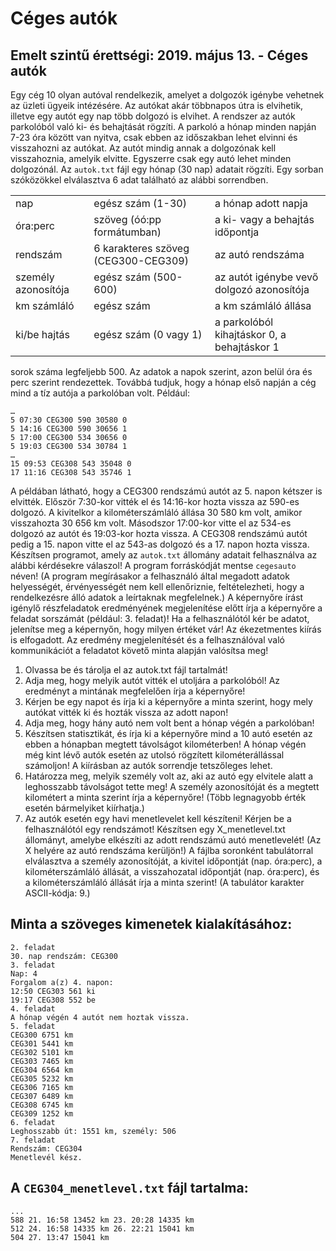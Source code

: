 # Céges autók
## Emelt szintű érettségi: 2019. május 13. - Céges autók
Egy cég 10 olyan autóval rendelkezik, amelyet a dolgozók igénybe vehetnek az üzleti ügyeik intézésére. Az autókat akár többnapos útra is elvihetik, illetve egy autót egy nap több dolgozó is elvihet. A rendszer az autók parkolóból való ki- és behajtását rögzíti. A parkoló a hónap minden napján 7-23 óra között van nyitva, csak ebben az időszakban lehet elvinni és visszahozni az autókat. Az autót mindig annak a dolgozónak kell visszahoznia, amelyik elvitte. Egyszerre csak egy autó lehet minden dolgozónál.
Az `autok.txt` fájl egy hónap (30 nap) adatait rögzíti. Egy sorban szóközökkel elválasztva
6 adat található az alábbi sorrendben.
<table>
    <tr>
		<td>nap</td>
		<td>egész szám (1-30)</td>
		<td>a hónap adott napja</td>
    </tr>
    <tr>
		<td>óra:perc</td>
		<td>szöveg (óó:pp formátumban)</td>
		<td>a ki- vagy a behajtás időpontja</td>
    </tr>
    <tr>
		<td>rendszám</td>
		<td>6 karakteres szöveg (CEG300-CEG309)</td>
		<td>az autó rendszáma</td>
    </tr>
    <tr>
		<td>személy azonosítója</td>
		<td>egész szám (500-600)</td>
		<td>az autót igénybe vevő dolgozó azonosítója</td>
    </tr>
    <tr>
		<td>km számláló</td>
		<td>egész szám</td>
		<td>a km számláló állása</td>
    </tr>
    <tr>
		<td>ki/be hajtás</td>
		<td>egész szám (0 vagy 1)</td>
		<td>a parkolóból kihajtáskor 0, a behajtáskor 1</td>
    </tr>
</table>

sorok száma legfeljebb 500. Az adatok a napok szerint, azon belül óra és perc szerint rendezettek. Továbbá tudjuk, hogy a hónap első napján a cég mind a tíz autója a parkolóban volt.
Például:
  ```
  …
  5 07:30 CEG300 590 30580 0
  5 14:16 CEG300 590 30656 1
  5 17:00 CEG300 534 30656 0
  5 19:03 CEG300 534 30784 1
  …
  15 09:53 CEG308 543 35048 0
  17 11:16 CEG308 543 35746 1
  ```
A példában látható, hogy a CEG300 rendszámú autót az 5. napon kétszer is elvitték. Először 7:30-kor vitték el és 14:16-kor hozta vissza az 590-es dolgozó. A kivitelkor a kilométerszámláló állása 30 580 km volt, amikor visszahozta 30 656 km volt. Másodszor 17:00-kor vitte el az 534-es dolgozó az autót és 19:03-kor hozta vissza. A CEG308 rendszámú autót pedig a 15. napon vitte el az 543-as dolgozó és a 17. napon hozta vissza.
Készítsen programot, amely az `autok.txt` állomány adatait felhasználva az alábbi kérdésekre válaszol! A program forráskódját mentse `cegesauto` néven! (A program megírásakor a felhasználó által megadott adatok helyességét, érvényességét nem kell ellenőriznie, feltételezheti, hogy a rendelkezésre álló adatok a leírtaknak megfelelnek.)
A képernyőre írást igénylő részfeladatok eredményének megjelenítése előtt írja a képernyőre a feladat sorszámát (például: 3. feladat)! Ha a felhasználótól kér be adatot, jelenítse meg a képernyőn, hogy milyen értéket vár! Az ékezetmentes kiírás is elfogadott.
Az eredmény megjelenítését és a felhasználóval való kommunikációt a feladatot követő minta alapján valósítsa meg!
1. Olvassa be és tárolja el az autok.txt fájl tartalmát!
2. Adja meg, hogy melyik autót vitték el utoljára a parkolóból! Az eredményt a mintának megfelelően írja a képernyőre!
3. Kérjen be egy napot és írja ki a képernyőre a minta szerint, hogy mely autókat vitték ki és hozták vissza az adott napon!
4. Adja meg, hogy hány autó nem volt bent a hónap végén a parkolóban!
5. Készítsen statisztikát, és írja ki a képernyőre mind a 10 autó esetén az ebben a hónapban megtett távolságot kilométerben! A hónap végén még kint lévő autók esetén az utolsó rögzített kilométerállással számoljon! A kiírásban az autók sorrendje tetszőleges lehet.
6. Határozza meg, melyik személy volt az, aki az autó egy elvitele alatt a leghosszabb távolságot tette meg! A személy azonosítóját és a megtett kilométert a minta szerint írja a képernyőre! (Több legnagyobb érték esetén bármelyiket kiírhatja.)
7. Az autók esetén egy havi menetlevelet kell készíteni! Kérjen be a felhasználótól egy rendszámot! Készítsen egy X_menetlevel.txt állományt, amelybe elkészíti az adott rendszámú autó menetlevelét! (Az X helyére az autó rendszáma kerüljön!) A fájlba soronként tabulátorral elválasztva a személy azonosítóját, a kivitel időpontját (nap. óra:perc), a kilométerszámláló állását, a visszahozatal időpontját (nap. óra:perc), és a kilométerszámláló állását írja a minta szerint! (A tabulátor karakter ASCII-kódja: 9.)
## Minta a szöveges kimenetek kialakításához:
  ```
  2. feladat
  30. nap rendszám: CEG300
  3. feladat
  Nap: 4
  Forgalom a(z) 4. napon:
  12:50 CEG303 561 ki
  19:17 CEG308 552 be
  4. feladat
  A hónap végén 4 autót nem hoztak vissza.
  5. feladat
  CEG300 6751 km
  CEG301 5441 km
  CEG302 5101 km
  CEG303 7465 km
  CEG304 6564 km
  CEG305 5232 km
  CEG306 7165 km
  CEG307 6489 km
  CEG308 6745 km
  CEG309 1252 km
  6. feladat
  Leghosszabb út: 1551 km, személy: 506
  7. feladat
  Rendszám: CEG304
  Menetlevél kész.
  ```
## A `CEG304_menetlevel.txt` fájl tartalma:
  ```
  ...
  588 21. 16:58 13452 km 23. 20:28 14335 km
  512 24. 16:58 14335 km 26. 22:21 15041 km
  504 27. 13:47 15041 km
  ```
